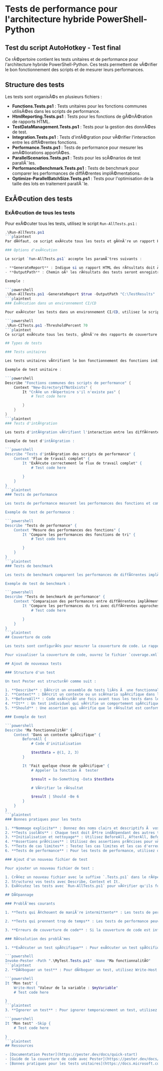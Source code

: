 # Tests de performance pour l'architecture hybride PowerShell-Python

## Test du script AutoHotkey - Test final

Ce rÃ©pertoire contient les tests unitaires et de performance pour l'architecture hybride PowerShell-Python. Ces tests permettent de vÃ©rifier le bon fonctionnement des scripts et de mesurer leurs performances.

## Structure des tests

Les tests sont organisÃ©s en plusieurs fichiers :

- **Functions.Tests.ps1** : Tests unitaires pour les fonctions communes utilisÃ©es dans les scripts de performance.
- **HtmlReporting.Tests.ps1** : Tests pour les fonctions de gÃ©nÃ©ration de rapports HTML.
- **TestDataManagement.Tests.ps1** : Tests pour la gestion des donnÃ©es de test.
- **Integration.Tests.ps1** : Tests d'intÃ©gration pour vÃ©rifier l'interaction entre les diffÃ©rentes fonctions.
- **Performance.Tests.ps1** : Tests de performance pour mesurer les amÃ©liorations apportÃ©es.
- **ParallelScenarios.Tests.ps1** : Tests pour les scÃ©narios de test parallÃ¨les.
- **PerformanceBenchmark.Tests.ps1** : Tests de benchmark pour comparer les performances de diffÃ©rentes implÃ©mentations.
- **Optimize-ParallelBatchSize.Tests.ps1** : Tests pour l'optimisation de la taille des lots en traitement parallÃ¨le.

## ExÃ©cution des tests

### ExÃ©cution de tous les tests

Pour exÃ©cuter tous les tests, utilisez le script `Run-AllTests.ps1` :

```powershell
.\Run-AllTests.ps1
```plaintext
Par dÃ©faut, ce script exÃ©cute tous les tests et gÃ©nÃ¨re un rapport HTML des rÃ©sultats.

### Options d'exÃ©cution

Le script `Run-AllTests.ps1` accepte les paramÃ¨tres suivants :

- **GenerateReport** : Indique si un rapport HTML des rÃ©sultats doit Ãªtre gÃ©nÃ©rÃ© (par dÃ©faut : $true).
- **OutputPath** : Chemin oÃ¹ les rÃ©sultats des tests seront enregistrÃ©s (par dÃ©faut : "$PSScriptRoot\TestResults").

Exemple :

```powershell
.\Run-AllTests.ps1 -GenerateReport $true -OutputPath "C:\TestResults"
```plaintext
### ExÃ©cution dans un environnement CI/CD

Pour exÃ©cuter les tests dans un environnement CI/CD, utilisez le script `Run-CITests.ps1` :

```powershell
.\Run-CITests.ps1 -ThresholdPercent 70
```plaintext
Ce script exÃ©cute tous les tests, gÃ©nÃ¨re des rapports de couverture et de rÃ©sultats au format compatible avec les systÃ¨mes CI/CD, et vÃ©rifie que la couverture de code est supÃ©rieure au seuil spÃ©cifiÃ©.

## Types de tests

### Tests unitaires

Les tests unitaires vÃ©rifient le bon fonctionnement des fonctions individuelles. Ils sont organisÃ©s en contextes (Context) et en tests (It).

Exemple de test unitaire :

```powershell
Describe "Fonctions communes des scripts de performance" {
    Context "New-DirectoryIfNotExists" {
        It "CrÃ©e un rÃ©pertoire s'il n'existe pas" {
            # Test code here

        }
    }
}
```plaintext
### Tests d'intÃ©gration

Les tests d'intÃ©gration vÃ©rifient l'interaction entre les diffÃ©rentes fonctions et le flux de travail complet.

Exemple de test d'intÃ©gration :

```powershell
Describe "Tests d'intÃ©gration des scripts de performance" {
    Context "Flux de travail complet" {
        It "ExÃ©cute correctement le flux de travail complet" {
            # Test code here

        }
    }
}
```plaintext
### Tests de performance

Les tests de performance mesurent les performances des fonctions et comparent les diffÃ©rentes implÃ©mentations.

Exemple de test de performance :

```powershell
Describe "Tests de performance" {
    Context "Mesure des performances des fonctions" {
        It "Compare les performances des fonctions de tri" {
            # Test code here

        }
    }
}
```plaintext
### Tests de benchmark

Les tests de benchmark comparent les performances de diffÃ©rentes implÃ©mentations et mesurent la scalabilitÃ© des fonctions avec diffÃ©rentes tailles de donnÃ©es.

Exemple de test de benchmark :

```powershell
Describe "Tests de benchmark de performance" {
    Context "Comparaison des performances entre diffÃ©rentes implÃ©mentations" {
        It "Compare les performances du tri avec diffÃ©rentes approches" {
            # Test code here

        }
    }
}
```plaintext
## Couverture de code

Les tests sont configurÃ©s pour mesurer la couverture de code. Le rapport de couverture est gÃ©nÃ©rÃ© au format JaCoCo et enregistrÃ© dans le rÃ©pertoire des rÃ©sultats des tests.

Pour visualiser la couverture de code, ouvrez le fichier `coverage.xml` dans un outil compatible avec le format JaCoCo, comme ReportGenerator ou un plugin d'IDE.

## Ajout de nouveaux tests

### Structure d'un test

Un test Pester est structurÃ© comme suit :

1. **Describe** : DÃ©crit un ensemble de tests liÃ©s Ã  une fonctionnalitÃ© ou un composant.
2. **Context** : DÃ©crit un contexte ou un scÃ©nario spÃ©cifique dans lequel les tests sont exÃ©cutÃ©s.
3. **BeforeAll** : Code exÃ©cutÃ© une fois avant tous les tests dans le contexte.
4. **It** : Un test individuel qui vÃ©rifie un comportement spÃ©cifique.
5. **Should** : Une assertion qui vÃ©rifie que le rÃ©sultat est conforme aux attentes.

### Exemple de test

```powershell
Describe "Ma fonctionnalitÃ©" {
    Context "Dans un contexte spÃ©cifique" {
        BeforeAll {
            # Code d'initialisation

            $testData = @(1, 2, 3)
        }

        It "Fait quelque chose de spÃ©cifique" {
            # Appeler la fonction Ã  tester

            $result = Do-Something -Data $testData

            # VÃ©rifier le rÃ©sultat

            $result | Should -Be 6
        }
    }
}
```plaintext
### Bonnes pratiques pour les tests

1. **Nommage explicite** : Donnez des noms clairs et descriptifs Ã  vos tests pour faciliter la comprÃ©hension de ce qu'ils testent.
2. **Tests isolÃ©s** : Chaque test doit Ãªtre indÃ©pendant des autres tests.
3. **Initialisation et nettoyage** : Utilisez BeforeAll, AfterAll, BeforeEach et AfterEach pour initialiser et nettoyer l'environnement de test.
4. **Assertions prÃ©cises** : Utilisez des assertions prÃ©cises pour vÃ©rifier les rÃ©sultats.
5. **Tests de cas limites** : Testez les cas limites et les cas d'erreur.
6. **Tests de performance** : Pour les tests de performance, utilisez des mesures prÃ©cises et rÃ©pÃ©tez les tests plusieurs fois pour obtenir des rÃ©sultats fiables.

### Ajout d'un nouveau fichier de test

Pour ajouter un nouveau fichier de test :

1. CrÃ©ez un nouveau fichier avec le suffixe `.Tests.ps1` dans le rÃ©pertoire des tests.
2. Structurez vos tests avec Describe, Context et It.
3. ExÃ©cutez les tests avec `Run-AllTests.ps1` pour vÃ©rifier qu'ils fonctionnent correctement.

## DÃ©pannage

### ProblÃ¨mes courants

1. **Tests qui Ã©chouent de maniÃ¨re intermittente** : Les tests de performance peuvent Ã©chouer de maniÃ¨re intermittente en raison de variations dans l'environnement d'exÃ©cution. Utilisez des tolÃ©rances appropriÃ©es et rÃ©pÃ©tez les tests plusieurs fois pour obtenir des rÃ©sultats fiables.

2. **Tests qui prennent trop de temps** : Les tests de performance peuvent prendre beaucoup de temps Ã  s'exÃ©cuter. Utilisez le paramÃ¨tre Skip pour ignorer les tests longs pendant le dÃ©veloppement.

3. **Erreurs de couverture de code** : Si la couverture de code est infÃ©rieure au seuil, vÃ©rifiez les parties du code qui ne sont pas couvertes et ajoutez des tests pour ces parties.

### RÃ©solution des problÃ¨mes

1. **ExÃ©cuter un test spÃ©cifique** : Pour exÃ©cuter un test spÃ©cifique, utilisez le paramÃ¨tre `-Name` de Invoke-Pester :

```powershell
Invoke-Pester -Path ".\MyTest.Tests.ps1" -Name "Ma fonctionnalitÃ©"
```plaintext
2. **DÃ©boguer un test** : Pour dÃ©boguer un test, utilisez Write-Host pour afficher des informations de dÃ©bogage ou utilisez le dÃ©bogueur de PowerShell :

```powershell
It "Mon test" {
    Write-Host "Valeur de la variable : $myVariable"
    # Test code here

}
```plaintext
3. **Ignorer un test** : Pour ignorer temporairement un test, utilisez le paramÃ¨tre Skip :

```powershell
It "Mon test" -Skip {
    # Test code here

}
```plaintext
## Ressources

- [Documentation Pester](https://pester.dev/docs/quick-start)
- [Guide de la couverture de code avec Pester](https://pester.dev/docs/usage/code-coverage)
- [Bonnes pratiques pour les tests unitaires](https://docs.microsoft.com/en-us/powershell/scripting/dev-cross-plat/performance/script-authoring-considerations?view=powershell-7.1)

